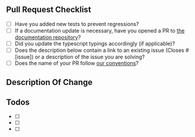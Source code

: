 <!--
Thanks for wanting to fix something on Sequelize - we already love you!
Please fill in the template below.
If unsure about something, just do as best as you're able.
-->

## Pull Request Checklist

<!-- Please make sure to review and check all of these items: -->

- [ ] Have you added new tests to prevent regressions?
- [ ] If a documentation update is necessary, have you opened a PR to [the documentation repository](https://github.com/sequelize/website/)? <!-- Put PR link here -->
- [ ] Did you update the typescript typings accordingly (if applicable)?
- [ ] Does the description below contain a link to an existing issue (Closes #[issue]) or a description of the issue you are solving?
- [ ] Does the name of your PR follow [our conventions](https://github.com/sequelize/sequelize/blob/main/CONTRIBUTING.md#6-commit-your-modifications)?

<!-- NOTE: these things are not required to open a PR and can be done afterwards / while the PR is open. -->

## Description Of Change

<!-- Please provide a description of the change here. -->

## Todos

- [ ] <!-- e.g. #1 feature: Extend the type script definition -->
- [ ] <!-- e.g. #2 test: Does this also work with MySQL 8? -->
- [ ] <!-- ... -->
